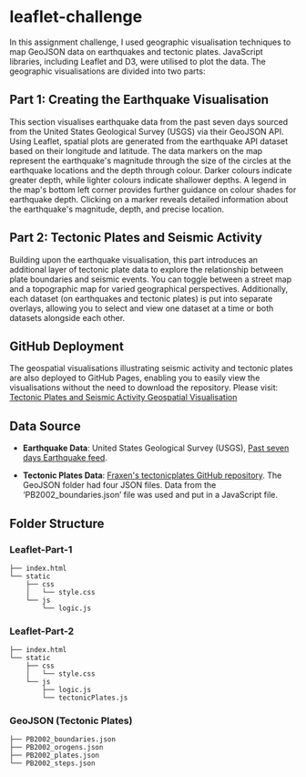 # leaflet-challenge
In this assignment challenge, I used geographic visualisation techniques to map GeoJSON data on earthquakes and tectonic plates. JavaScript libraries, including Leaflet and D3, were utilised to plot the data. The geographic visualisations are divided into two parts:

## Part 1: Creating the Earthquake Visualisation
This section visualises earthquake data from the past seven days sourced from the United States Geological Survey (USGS) via their GeoJSON API. Using Leaflet, spatial plots are generated from the earthquake API dataset based on their longitude and latitude. The data markers on the map represent the earthquake's magnitude through the size of the circles at the earthquake locations and the depth through colour. Darker colours indicate greater depth, while lighter colours indicate shallower depths. A legend in the map's bottom left corner provides further guidance on colour shades for earthquake depth. Clicking on a marker reveals detailed information about the earthquake's magnitude, depth, and precise location.

## Part 2: Tectonic Plates and Seismic Activity
Building upon the earthquake visualisation, this part introduces an additional layer of tectonic plate data to explore the relationship between plate boundaries and seismic events. You can toggle between a street map and a topographic map for varied geographical perspectives. Additionally, each dataset (on earthquakes and tectonic plates) is put into separate overlays, allowing you to select and view one dataset at a time or both datasets alongside each other.  

## GitHub Deployment
The geospatial visualisations illustrating seismic activity and tectonic plates are also deployed to GitHub Pages, enabling you to easily view the visualisations without the need to download the repository. Please visit: [Tectonic Plates and Seismic Activity Geospatial Visualisation](https://muz32.github.io/leaflet-challenge/) 

## Data Source

- **Earthquake Data**: United States Geological Survey (USGS), [Past seven days Earthquake feed](https://earthquake.usgs.gov/earthquakes/feed/v1.0/summary/all_week.geojson).
  
- **Tectonic Plates Data**: [Fraxen's tectonicplates GitHub repository]( https://github.com/fraxen/tectonicplates). The GeoJSON folder had four JSON files. Data from the ‘PB2002_boundaries.json’ file was used and put in a JavaScript file.

## Folder Structure

### Leaflet-Part-1
```
├── index.html
└── static
    ├── css
    │   └── style.css
    └── js
        └── logic.js
```

### Leaflet-Part-2
```
├── index.html
└── static
    ├── css
    │   └── style.css
    └── js
        ├── logic.js
        └── tectonicPlates.js
```

### GeoJSON (Tectonic Plates)
```
├── PB2002_boundaries.json
├── PB2002_orogens.json
├── PB2002_plates.json
└── PB2002_steps.json
```






